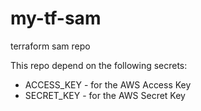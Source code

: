 # my-tf-sam
terraform sam repo

This repo depend on the following secrets:

* ACCESS_KEY - for the AWS Access Key
* SECRET_KEY - for the AWS Secret Key

